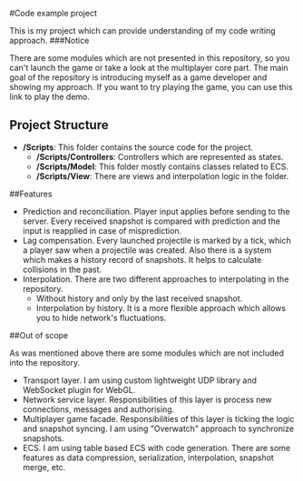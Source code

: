 #Code example project

This is my project which can provide understanding of my code writing approach.
###Notice

There are some modules which are not presented in this repository, so you can't launch the game or take a look at the multiplayer core part. The main goal of the repository is introducing myself as a game developer and showing my approach. If you want to try playing the game, you can use this link to play the demo.
## Project Structure

- **/Scripts**: This folder contains the source code for the project.
  - **/Scripts/Controllers**: Controllers which are represented as states.
  - **/Scripts/Model**: This folder mostly contains classes related to ECS.
  - **/Scripts/View**: There are views and interpolation logic in the folder.

##Features

- Prediction and reconciliation. Player input applies before sending to the server. Every received snapshot is compared with prediction and the input is reapplied in case of misprediction.
- Lag compensation. Every launched projectile is marked by a tick, which a player saw when a projectile was created. Also there is a system which makes a history record of snapshots. It helps to calculate collisions in the past.
- Interpolation. There are two different approaches to interpolating in the repository.
  - Without history and only by the last received snapshot.
  - Interpolation by history. It is a more flexible approach which allows you to hide network's fluctuations.

##Out of scope

As was mentioned above there are some modules which are not included into the repository. 

- Transport layer. I am using custom lightweight UDP library and WebSocket plugin for WebGL.
- Network service layer. Responsibilities of this layer is process new connections, messages and authorising.
- Multiplayer game facade. Responsibilities of this layer is ticking the logic and snapshot syncing. I am using "Overwatch" approach to synchronize snapshots.
- ECS. I am using table based ECS with code generation. There are some features as data compression, serialization, interpolation, snapshot merge, etc.